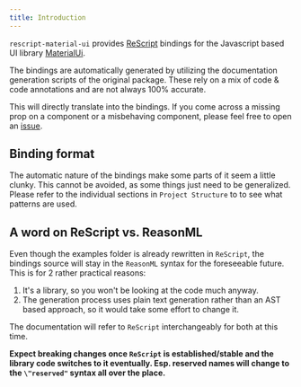 ```yaml
---
title: Introduction
---
```


`rescript-material-ui` provides [ReScript](https://rescript-lang.org/) bindings
for the Javascript based UI library [MaterialUi](https://material-ui.com/).

The bindings are automatically generated by utilizing the documentation
generation scripts of the original package. These rely on a mix of code & code
annotations and are not always 100% accurate.

This will directly translate into the bindings. If you come across a missing
prop on a component or a misbehaving component, please feel free to open an
[issue](https://github.com/cca-io/rescript-material-ui/issues).

## Binding format

The automatic nature of the bindings make some parts of it seem a little clunky.
This cannot be avoided, as some things just need to be generalized. Please refer
to the individual sections in `Project Structure` to to see what patterns are
used.

## A word on ReScript vs. ReasonML

Even though the examples folder is already rewritten in `ReScript`, the bindings
source will stay in the `ReasonML` syntax for the foreseeable future. This is
for 2 rather practical reasons:

1. It's a library, so you won't be looking at the code much anyway.
2. The generation process uses plain text generation rather than an AST based
   approach, so it would take some effort to change it.

The documentation will refer to `ReScript` interchangeably for both at this
time.

**Expect breaking changes once `ReScript` is established/stable and the library
code switches to it eventually. Esp. reserved names will change to the
`\"reserved"` syntax all over the place.**
